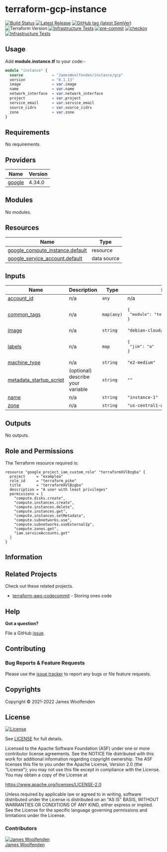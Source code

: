 # terraform-gcp-instance

[![Build Status](https://github.com/JamesWoolfenden/terraform-gcp-instance/workflows/Verify%20and%20Bump/badge.svg?branch=master)](https://github.com/JamesWoolfenden/terraform-gcp-instance)
[![Latest Release](https://img.shields.io/github/release/JamesWoolfenden/terraform-gcp-instance.svg)](https://github.com/JamesWoolfenden/terraform-gcp-instance/releases/latest)
[![GitHub tag (latest SemVer)](https://img.shields.io/github/tag/JamesWoolfenden/terraform-gcp-instance.svg?label=latest)](https://github.com/JamesWoolfenden/terraform-gcp-instance/releases/latest)
![Terraform Version](https://img.shields.io/badge/tf-%3E%3D0.14.0-blue.svg)
[![Infrastructure Tests](https://www.bridgecrew.cloud/badges/github/JamesWoolfenden/terraform-gcp-instance/cis_aws)](https://www.bridgecrew.cloud/link/badge?vcs=github&fullRepo=JamesWoolfenden%2Fterraform-gcp-instance&benchmark=CIS+AWS+V1.2)
[![pre-commit](https://img.shields.io/badge/pre--commit-enabled-brightgreen?logo=pre-commit&logoColor=white)](https://github.com/pre-commit/pre-commit)
[![checkov](https://img.shields.io/badge/checkov-verified-brightgreen)](https://www.checkov.io/)
[![Infrastructure Tests](https://www.bridgecrew.cloud/badges/github/jameswoolfenden/terraform-gcp-instance/general)](https://www.bridgecrew.cloud/link/badge?vcs=github&fullRepo=JamesWoolfenden%2Fterraform-gcp-instance&benchmark=INFRASTRUCTURE+SECURITY)

## Usage

Add **module.instance.tf** to your code:-

```terraform
module "instance" {
  source             = "JamesWoolfenden/instance/gcp"
  version            = "0.1.13"
  image              = var.image
  name               = var.name
  network_interface  = var.network_interface
  project            = var.project
  service_email      = var.service_email
  source_cidrs       = var.source_cidrs
  zone               = var.zone
}
```

<!-- BEGINNING OF PRE-COMMIT-TERRAFORM DOCS HOOK -->
## Requirements

No requirements.

## Providers

| Name | Version |
|------|---------|
| <a name="provider_google"></a> [google](#provider\_google) | 4.34.0 |

## Modules

No modules.

## Resources

| Name | Type |
|------|------|
| [google_compute_instance.default](https://registry.terraform.io/providers/hashicorp/google/latest/docs/resources/compute_instance) | resource |
| [google_service_account.default](https://registry.terraform.io/providers/hashicorp/google/latest/docs/data-sources/service_account) | data source |

## Inputs

| Name | Description | Type | Default | Required |
|------|-------------|------|---------|:--------:|
| <a name="input_account_id"></a> [account\_id](#input\_account\_id) | n/a | `any` | n/a | yes |
| <a name="input_common_tags"></a> [common\_tags](#input\_common\_tags) | n/a | `map(any)` | <pre>{<br>  "module": "terraform-gcp-instance"<br>}</pre> | no |
| <a name="input_image"></a> [image](#input\_image) | n/a | `string` | `"debian-cloud/debian-10"` | no |
| <a name="input_labels"></a> [labels](#input\_labels) | n/a | `map` | <pre>{<br>  "jim": "a"<br>}</pre> | no |
| <a name="input_machine_type"></a> [machine\_type](#input\_machine\_type) | n/a | `string` | `"e2-medium"` | no |
| <a name="input_metadata_startup_script"></a> [metadata\_startup\_script](#input\_metadata\_startup\_script) | (optional) describe your variable | `string` | `""` | no |
| <a name="input_name"></a> [name](#input\_name) | n/a | `string` | `"instance-1"` | no |
| <a name="input_zone"></a> [zone](#input\_zone) | n/a | `string` | `"us-central1-a"` | no |

## Outputs

No outputs.
<!-- END OF PRE-COMMIT-TERRAFORM DOCS HOOK -->

## Role and Permissions

<!-- BEGINNING OF PRE-COMMIT-PIKE DOCS HOOK -->
The Terraform resource required is:

```golang
resource "google_project_iam_custom_role" "terraformXVlBzgba" {
  project     = "examplea"
  role_id     = "terraform_pike"
  title       = "terraformXVlBzgba"
  description = "A user with least privileges"
  permissions = [
    "compute.disks.create",
    "compute.instances.create",
    "compute.instances.delete",
    "compute.instances.get",
    "compute.instances.setMetadata",
    "compute.subnetworks.use",
    "compute.subnetworks.useExternalIp",
    "compute.zones.get",
    "iam.serviceAccounts.get"
  ]
}

```
<!-- END OF PRE-COMMIT-PIKE DOCS HOOK -->

## Information

## Related Projects

Check out these related projects.

- [terraform-aws-codecommit](https://github.com/jameswoolfenden/terraform-aws-codebuild) - Storing ones code

## Help

**Got a question?**

File a GitHub [issue](https://github.com/jameswoolfenden/terraform-aws-instance/issues).

## Contributing

### Bug Reports & Feature Requests

Please use the [issue tracker](https://github.com/jameswoolfenden/terraform-aws-instance/issues) to report any bugs or file feature requests.

## Copyrights

Copyright © 2021-2022 James Woolfenden

## License

[![License](https://img.shields.io/badge/License-Apache%202.0-blue.svg)](https://opensource.org/licenses/Apache-2.0)

See [LICENSE](LICENSE) for full details.

Licensed to the Apache Software Foundation (ASF) under one
or more contributor license agreements. See the NOTICE file
distributed with this work for additional information
regarding copyright ownership. The ASF licenses this file
to you under the Apache License, Version 2.0 (the
"License"); you may not use this file except in compliance
with the License. You may obtain a copy of the License at

<https://www.apache.org/licenses/LICENSE-2.0>

Unless required by applicable law or agreed to in writing,
software distributed under the License is distributed on an
"AS IS" BASIS, WITHOUT WARRANTIES OR CONDITIONS OF ANY
KIND, either express or implied. See the License for the
specific language governing permissions and limitations
under the License.

### Contributors

[![James Woolfenden][jameswoolfenden_avatar]][jameswoolfenden_homepage]<br/>[James Woolfenden][jameswoolfenden_homepage]

[jameswoolfenden_homepage]: https://github.com/jameswoolfenden
[jameswoolfenden_avatar]: https://github.com/jameswoolfenden.png?size=150
